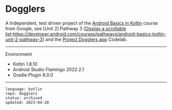 # Dogglers

A Independent, test driven project of the [Android Basics in Kotlin] course from Google, see [Unit 2] Pathway 3 [[Display a scrollable list]:https://developer.android.com/courses/pathways/android-basics-kotlin-unit-2-pathway-3] and the [Project Dogglers app] Codelab.

[Android Basics in Kotlin]:https://developer.android.com/courses/android-basics-kotlin/course
[Unit 1]:https://developer.android.com/courses/android-basics-kotlin/unit-2
[Display a scrollable list]:https://developer.android.com/courses/pathways/android-basics-kotlin-unit-2-pathway-3
[Project Dogglers app]:https://developer.android.com/codelabs/basic-android-kotlin-training-project-dogglers-app

---

Environment

- Kotlin 1.8.10
- Android Studio Flamingo 2022.2.1
- Gradle Plugin 8.0.0

----

```
language: kotlin
repo: dogglers
status: archived
updated: 2023-04-20
```